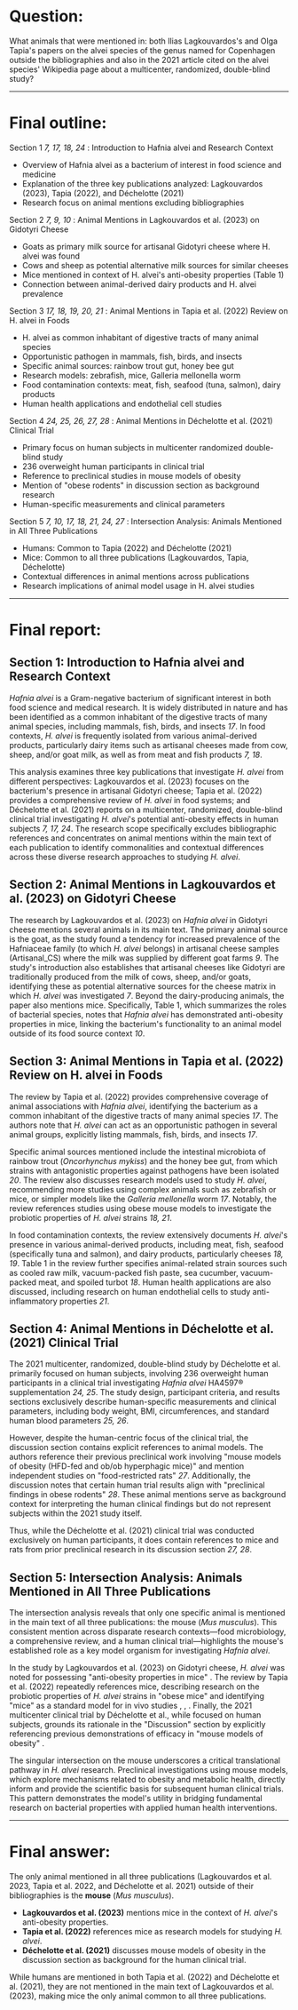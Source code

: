 # Question:
What animals that were mentioned in:
both Ilias Lagkouvardos's and Olga Tapia's papers on the alvei species of the genus named for Copenhagen outside the bibliographies and also in the 2021 article cited on the alvei species' Wikipedia page about a multicenter, randomized, double-blind study?

-----------------------------------------------------

# Final outline:

Section 1 <cite> <id>7</id>, <id>17</id>, <id>18</id>, <id>24</id> </cite>:
Introduction to Hafnia alvei and Research Context
- Overview of Hafnia alvei as a bacterium of interest in food science and medicine
- Explanation of the three key publications analyzed: Lagkouvardos (2023), Tapia (2022), and Déchelotte (2021)
- Research focus on animal mentions excluding bibliographies

Section 2 <cite> <id>7</id>, <id>9</id>, <id>10</id> </cite>:
Animal Mentions in Lagkouvardos et al. (2023) on Gidotyri Cheese
- Goats as primary milk source for artisanal Gidotyri cheese where H. alvei was found
- Cows and sheep as potential alternative milk sources for similar cheeses
- Mice mentioned in context of H. alvei's anti-obesity properties (Table 1)
- Connection between animal-derived dairy products and H. alvei prevalence

Section 3 <cite> <id>17</id>, <id>18</id>, <id>19</id>, <id>20</id>, <id>21</id> </cite>:
Animal Mentions in Tapia et al. (2022) Review on H. alvei in Foods
- H. alvei as common inhabitant of digestive tracts of many animal species
- Opportunistic pathogen in mammals, fish, birds, and insects
- Specific animal sources: rainbow trout gut, honey bee gut
- Research models: zebrafish, mice, Galleria mellonella worm
- Food contamination contexts: meat, fish, seafood (tuna, salmon), dairy products
- Human health applications and endothelial cell studies

Section 4 <cite> <id>24</id>, <id>25</id>, <id>26</id>, <id>27</id>, <id>28</id> </cite>:
Animal Mentions in Déchelotte et al. (2021) Clinical Trial
- Primary focus on human subjects in multicenter randomized double-blind study
- 236 overweight human participants in clinical trial
- Reference to preclinical studies in mouse models of obesity
- Mention of "obese rodents" in discussion section as background research
- Human-specific measurements and clinical parameters

Section 5 <cite> <id>7</id>, <id>10</id>, <id>17</id>, <id>18</id>, <id>21</id>, <id>24</id>, <id>27</id> </cite>:
Intersection Analysis: Animals Mentioned in All Three Publications
- Humans: Common to Tapia (2022) and Déchelotte (2021)
- Mice: Common to all three publications (Lagkouvardos, Tapia, Déchelotte)
- Contextual differences in animal mentions across publications
- Research implications of animal model usage in H. alvei studies

---------------------------------------------

# Final report:

## Section 1: Introduction to Hafnia alvei and Research Context

*Hafnia alvei* is a Gram-negative bacterium of significant interest in both food science and medical research. It is widely distributed in nature and has been identified as a common inhabitant of the digestive tracts of many animal species, including mammals, fish, birds, and insects <cite>17</cite>. In food contexts, *H. alvei* is frequently isolated from various animal-derived products, particularly dairy items such as artisanal cheeses made from cow, sheep, and/or goat milk, as well as from meat and fish products <cite>7, 18</cite>.

This analysis examines three key publications that investigate *H. alvei* from different perspectives: Lagkouvardos et al. (2023) focuses on the bacterium's presence in artisanal Gidotyri cheese; Tapia et al. (2022) provides a comprehensive review of *H. alvei* in food systems; and Déchelotte et al. (2021) reports on a multicenter, randomized, double-blind clinical trial investigating *H. alvei*'s potential anti-obesity effects in human subjects <cite>7, 17, 24</cite>. The research scope specifically excludes bibliographic references and concentrates on animal mentions within the main text of each publication to identify commonalities and contextual differences across these diverse research approaches to studying *H. alvei*.

## Section 2: Animal Mentions in Lagkouvardos et al. (2023) on Gidotyri Cheese

The research by Lagkouvardos et al. (2023) on *Hafnia alvei* in Gidotyri cheese mentions several animals in its main text. The primary animal source is the goat, as the study found a tendency for increased prevalence of the Hafniaceae family (to which *H. alvei* belongs) in artisanal cheese samples (Artisanal_CS) where the milk was supplied by different goat farms <cite><id>9</id></cite>. The study's introduction also establishes that artisanal cheeses like Gidotyri are traditionally produced from the milk of cows, sheep, and/or goats, identifying these as potential alternative sources for the cheese matrix in which *H. alvei* was investigated <cite><id>7</id></cite>. Beyond the dairy-producing animals, the paper also mentions mice. Specifically, Table 1, which summarizes the roles of bacterial species, notes that *Hafnia alvei* has demonstrated anti-obesity properties in mice, linking the bacterium's functionality to an animal model outside of its food source context <cite><id>10</id></cite>.

## Section 3: Animal Mentions in Tapia et al. (2022) Review on H. alvei in Foods

The review by Tapia et al. (2022) provides comprehensive coverage of animal associations with *Hafnia alvei*, identifying the bacterium as a common inhabitant of the digestive tracts of many animal species <cite>17</cite>. The authors note that *H. alvei* can act as an opportunistic pathogen in several animal groups, explicitly listing mammals, fish, birds, and insects <cite>17</cite>.

Specific animal sources mentioned include the intestinal microbiota of rainbow trout (*Oncorhynchus mykiss*) and the honey bee gut, from which strains with antagonistic properties against pathogens have been isolated <cite>20</cite>. The review also discusses research models used to study *H. alvei*, recommending more studies using complex animals such as zebrafish or mice, or simpler models like the *Galleria mellonella* worm <cite>17</cite>. Notably, the review references studies using obese mouse models to investigate the probiotic properties of *H. alvei* strains <cite>18, 21</cite>.

In food contamination contexts, the review extensively documents *H. alvei*'s presence in various animal-derived products, including meat, fish, seafood (specifically tuna and salmon), and dairy products, particularly cheeses <cite>18, 19</cite>. Table 1 in the review further specifies animal-related strain sources such as cooled raw milk, vacuum-packed fish paste, sea cucumber, vacuum-packed meat, and spoiled turbot <cite>18</cite>. Human health applications are also discussed, including research on human endothelial cells to study anti-inflammatory properties <cite>21</cite>.

## Section 4: Animal Mentions in Déchelotte et al. (2021) Clinical Trial

The 2021 multicenter, randomized, double-blind study by Déchelotte et al. primarily focused on human subjects, involving 236 overweight human participants in a clinical trial investigating *Hafnia alvei* HA4597® supplementation <cite>24, 25</cite>. The study design, participant criteria, and results sections exclusively describe human-specific measurements and clinical parameters, including body weight, BMI, circumferences, and standard human blood parameters <cite>25, 26</cite>.

However, despite the human-centric focus of the clinical trial, the discussion section contains explicit references to animal models. The authors reference their previous preclinical work involving \"mouse models of obesity (HFD-fed and ob/ob hyperphagic mice)\" and mention independent studies on \"food-restricted rats\" <cite>27</cite>. Additionally, the discussion notes that certain human trial results align with \"preclinical findings in obese rodents\" <cite>28</cite>. These animal mentions serve as background context for interpreting the human clinical findings but do not represent subjects within the 2021 study itself.

Thus, while the Déchelotte et al. (2021) clinical trial was conducted exclusively on human participants, it does contain references to mice and rats from prior preclinical research in its discussion section <cite>27, 28</cite>.

## Section 5: Intersection Analysis: Animals Mentioned in All Three Publications

The intersection analysis reveals that only one specific animal is mentioned in the main text of all three publications: the mouse (*Mus musculus*). This consistent mention across disparate research contexts—food microbiology, a comprehensive review, and a human clinical trial—highlights the mouse's established role as a key model organism for investigating *Hafnia alvei*.

In the study by Lagkouvardos et al. (2023) on Gidotyri cheese, *H. alvei* was noted for possessing \"anti-obesity properties in mice\" <summary10>. The review by Tapia et al. (2022) repeatedly references mice, describing research on the probiotic properties of *H. alvei* strains in \"obese mice\" and identifying \"mice\" as a standard model for in vivo studies <summary17>, <summary18>, <summary21>. Finally, the 2021 multicenter clinical trial by Déchelotte et al., while focused on human subjects, grounds its rationale in the \"Discussion\" section by explicitly referencing previous demonstrations of efficacy in \"mouse models of obesity\" <summary27>.

The singular intersection on the mouse underscores a critical translational pathway in *H. alvei* research. Preclinical investigations using mouse models, which explore mechanisms related to obesity and metabolic health, directly inform and provide the scientific basis for subsequent human clinical trials. This pattern demonstrates the model's utility in bridging fundamental research on bacterial properties with applied human health interventions.

------------------------------------------------

# Final answer:

The only animal mentioned in all three publications (Lagkouvardos et al. 2023, Tapia et al. 2022, and Déchelotte et al. 2021) outside of their bibliographies is the **mouse** (*Mus musculus*).

- **Lagkouvardos et al. (2023)** mentions mice in the context of *H. alvei*'s anti-obesity properties.
- **Tapia et al. (2022)** references mice as research models for studying *H. alvei*.
- **Déchelotte et al. (2021)** discusses mouse models of obesity in the discussion section as background for the human clinical trial.

While humans are mentioned in both Tapia et al. (2022) and Déchelotte et al. (2021), they are not mentioned in the main text of Lagkouvardos et al. (2023), making mice the only animal common to all three publications.